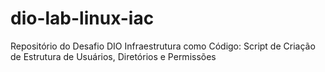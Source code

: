 # dio-lab-linux-iac
Repositório do Desafio DIO Infraestrutura como Código: Script de Criação de Estrutura de Usuários, Diretórios e Permissões
